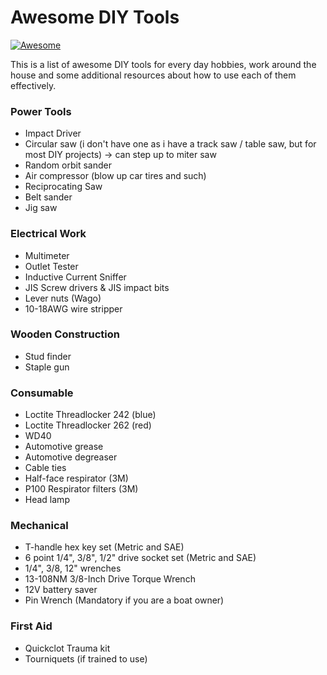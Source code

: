 Awesome DIY Tools
============
[![Awesome](https://cdn.rawgit.com/sindresorhus/awesome/d7305f38d29fed78fa85652e3a63e154dd8e8829/media/badge.svg)](https://github.com/sindresorhus/awesome)

This is a list of awesome DIY tools for every day hobbies, work around the house and some additional resources about how to use each of them effectively.

### Power Tools ###
- Impact Driver
- Circular saw (i don't have one as i have a track saw / table saw, but for most DIY projects) -> can step up to miter saw
- Random orbit sander
- Air compressor (blow up car tires and such)
- Reciprocating Saw
- Belt sander
- Jig saw

### Electrical Work ###
- Multimeter
- Outlet Tester
- Inductive Current Sniffer
- JIS Screw drivers & JIS impact bits
- Lever nuts (Wago)
- 10-18AWG wire stripper

### Wooden Construction ###
- Stud finder
- Staple gun

### Consumable ###
- Loctite Threadlocker 242 (blue)
- Loctite Threadlocker 262 (red)
- WD40
- Automotive grease
- Automotive degreaser
- Cable ties
- Half-face respirator (3M)
- P100 Respirator filters (3M)
- Head lamp

### Mechanical ###
- T-handle hex key set (Metric and SAE)
- 6 point 1/4", 3/8", 1/2" drive socket set (Metric and SAE)
- 1/4", 3/8, 12" wrenches
- 13-108NM 3/8-Inch Drive Torque Wrench
- 12V battery saver
- Pin Wrench (Mandatory if you are a boat owner)

### First Aid ###
- Quickclot Trauma kit
- Tourniquets (if trained to use)


